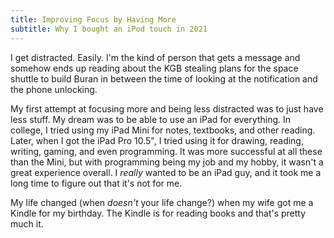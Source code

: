 ```yaml
---
title: Improving Focus by Having More
subtitle: Why I bought an iPod touch in 2021
---
```


I get distracted. Easily. I'm the kind of person that gets a message and somehow ends up reading about the KGB stealing plans for the space shuttle to build Buran in between the time of looking at the notification and the phone unlocking.

My first attempt at focusing more and being less distracted was to just have less stuff. My dream was to be able to use an iPad for everything. In college, I tried using my iPad Mini for notes, textbooks, and other reading. Later, when I got the iPad Pro 10.5", I tried using it for drawing, reading, writing, gaming, and even programming. It was more successful at all these than the Mini, but with programming being my job and my hobby, it wasn't a great experience overall. I _really_ wanted to be an iPad guy, and it took me a long time to figure out that it's not for me.

My life changed (when _doesn't_ your life change?) when my wife got me a Kindle for my birthday. The Kindle is for reading books and that's pretty much it.
